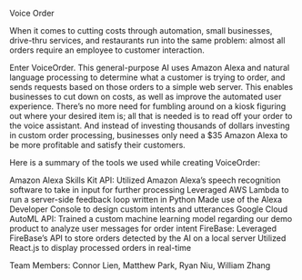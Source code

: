 Voice Order

When it comes to cutting costs through automation, small businesses, drive-thru services, and restaurants run into the same problem: almost all orders require an employee to customer interaction.

Enter VoiceOrder. This general-purpose AI uses Amazon Alexa and natural language processing to determine what a customer is trying to order, and sends requests based on those orders to a simple web server. This enables businesses to cut down on costs, as well as improve the automated user experience. There’s no more need for fumbling around on a kiosk figuring out where your desired item is; all that is needed is to read off your order to the voice assistant. And instead of investing thousands of dollars investing in custom order processing, businesses only need a $35 Amazon Alexa to be more profitable and satisfy their customers.

Here is a summary of the tools we used while creating VoiceOrder:

Amazon Alexa Skills Kit API:
Utilized Amazon Alexa’s speech recognition software to take in input for further processing
Leveraged AWS Lambda to run a server-side feedback loop written in Python
Made use of the Alexa Developer Console to design custom intents and utterances
Google Cloud AutoML API:
Trained a custom machine learning model regarding our demo product to analyze user messages for order intent
FireBase:
Leveraged FireBase’s API to store orders detected by the AI on a local server
Utilized React.js to display processed orders in real-time

Team Members: Connor Lien, Matthew Park, Ryan Niu, William Zhang
